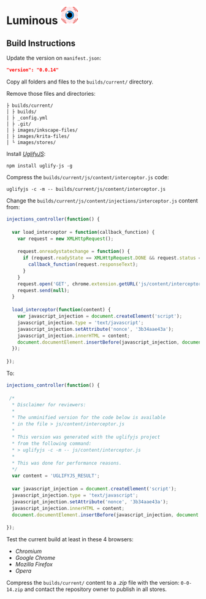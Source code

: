 # Luminous ![Icon](../images/icons/48.png)

## Build Instructions

Update the version on `manifest.json`:
```json
"version": "0.0.14"
```

Copy all folders and files to the `builds/current/` directory.

Remove those files and directories:
```
├ builds/current/
│ ├ builds/
│ ├ _config.yml
│ ├ .git/
│ ├ images/inkscape-files/
│ ├ images/krita-files/
│ └ images/stores/
```

Install [*UglifyJS*](https://github.com/mishoo/UglifyJS):
```shell
npm install uglify-js -g
```

Compress the `builds/current/js/content/interceptor.js` code:
```shell
uglifyjs -c -m -- builds/current/js/content/interceptor.js
```

Change the `builds/current/js/content/injections/interceptor.js` content from:

```javascript
injections_controller(function() {

  var load_interceptor = function(callback_function) {
    var request = new XMLHttpRequest();

    request.onreadystatechange = function() {
      if (request.readyState == XMLHttpRequest.DONE && request.status == 200) {
        callback_function(request.responseText);
      }
    }
    request.open('GET', chrome.extension.getURL('js/content/interceptor.js'), true);
    request.send(null);
  }

  load_interceptor(function(content) {
    var javascript_injection = document.createElement('script');
    javascript_injection.type = 'text/javascript';
    javascript_injection.setAttribute('nonce', '3b34aae43a');
    javascript_injection.innerHTML = content;
    document.documentElement.insertBefore(javascript_injection, document.documentElement.firstChild);
  });

});
```

To:
```javascript
injections_controller(function() {

 /*
  * Disclaimer for reviewers:
  *
  * The unminified version for the code below is available
  * in the file > js/content/interceptor.js
  *
  * This version was generated with the uglifyjs project
  * from the following command:
  * > uglifyjs -c -m -- js/content/interceptor.js
  *
  * This was done for performance reasons.
  */
  var content = 'UGLIFYJS_RESULT';

  var javascript_injection = document.createElement('script');
  javascript_injection.type = 'text/javascript';
  javascript_injection.setAttribute('nonce', '3b34aae43a');
  javascript_injection.innerHTML = content;
  document.documentElement.insertBefore(javascript_injection, document.documentElement.firstChild);

});
```

Test the current build at least in these 4 browsers:

- *Chromium*
- *Google Chrome*
- *Mozilla Firefox*
- *Opera*

Compress the `builds/current/` content to a *.zip* file with the version: `0-0-14.zip` and contact the repository owner to publish in all stores.
